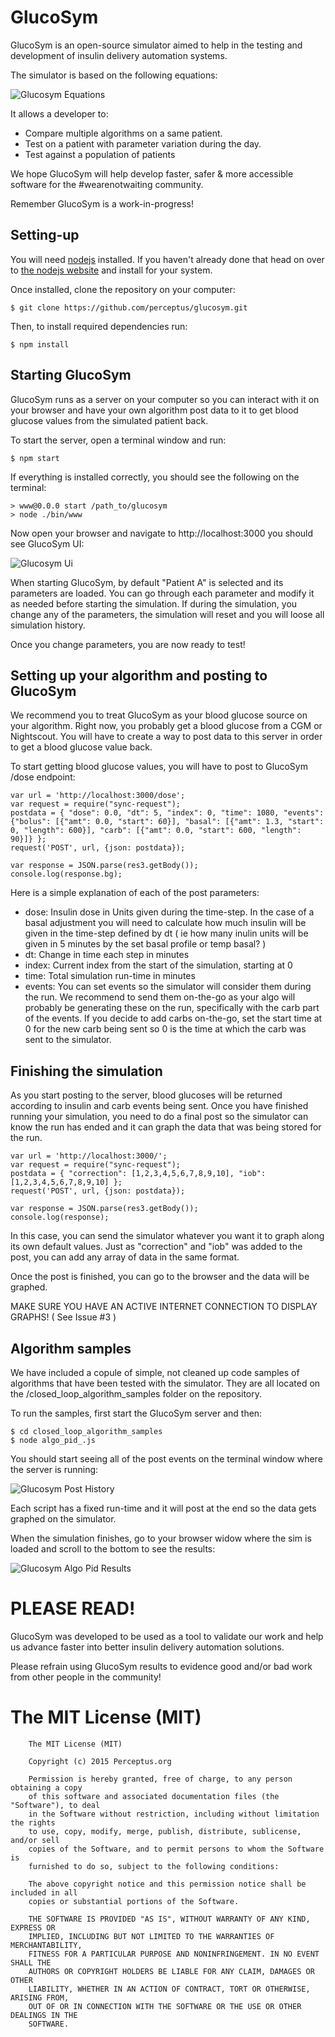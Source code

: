 # GlucoSym

GlucoSym is an open-source simulator aimed to help in the testing and development of insulin delivery automation systems.

The simulator is based on the following equations:

![Glucosym Equations](public/images/glucosym_equations.png)

It allows a developer to:

- Compare multiple algorithms on a same patient.
- Test on a patient with parameter variation during the day.
- Test against a population of patients

We hope GlucoSym will help develop faster, safer & more accessible software for the #wearenotwaiting community.

Remember GlucoSym is a work-in-progress!

## Setting-up

You will need [nodejs](https://nodejs.org) installed. If you haven't already done that head on over to [the nodejs website](https://nodejs.org) and install for your system.

Once installed, clone the repository on your computer:

```
$ git clone https://github.com/perceptus/glucosym.git
```

Then, to install required dependencies run:

```
$ npm install
```

## Starting GlucoSym

GlucoSym runs as a server on your computer so you can interact with it on your browser and have your own algorithm post data to it to get blood glucose values from the simulated patient back.

To start the server, open a terminal window and run:

```
$ npm start
```

If everything is installed correctly, you should see the following on the terminal:

```
> www@0.0.0 start /path_to/glucosym
> node ./bin/www
```

Now open your browser and navigate to http://localhost:3000 you should see GlucoSym UI:

![Glucosym Ui](public/images/glucosym_ui.png)

When starting GlucoSym, by default "Patient A" is selected and its parameters are loaded. You can go through each parameter and modify it as needed before starting the simulation. If during the simulation, you change any of the parameters, the simulation will reset and you will loose all simulation history.

Once you change parameters, you are now ready to test!

## Setting up your algorithm and posting to GlucoSym

We recommend you to treat GlucoSym as your blood glucose source on your algorithm. Right now, you probably get a blood glucose from a CGM or Nightscout. You will have to create a way to post data to this server in order to get a blood glucose value back.

To start getting blood glucose values, you will have to post to GlucoSym /dose endpoint:

```
var url = 'http://localhost:3000/dose';
var request = require("sync-request");
postdata = { "dose": 0.0, "dt": 5, "index": 0, "time": 1080, "events": {"bolus": [{"amt": 0.0, "start": 60}], "basal": [{"amt": 1.3, "start": 0, "length": 600}], "carb": [{"amt": 0.0, "start": 600, "length": 90}]} };
request('POST', url, {json: postdata});

var response = JSON.parse(res3.getBody());
console.log(response.bg);
```

Here is a simple explanation of each of the post parameters:

* dose: Insulin dose in Units given during the time-step. In the case of a basal adjustment you will need to calculate how much insulin will be given in the time-step defined by dt ( ie how many inulin units will be given in 5 minutes by the set basal profile or temp basal? )
* dt: Change in time each step in minutes
* index: Current index from the start of the simulation, starting at 0
* time: Total simulation run-time in minutes
* events: You can set events so the simulator will consider them during the run. We recommend to send them on-the-go as your algo will probably be generating these on the run, specifically with the carb part of the events. If you decide to add carbs on-the-go, set the start time at 0 for the new carb being sent so 0 is the time at which the carb was sent to the simulator.

## Finishing the simulation

As you start posting to the server, blood glucoses will be returned according to insulin and carb events being sent. Once you have finished running your simulation, you need to do a final post so the simulator can know the run has ended and it can graph the data that was being stored for the run.

```
var url = 'http://localhost:3000/';
var request = require("sync-request");
postdata = { "correction": [1,2,3,4,5,6,7,8,9,10], "iob": [1,2,3,4,5,6,7,8,9,10] };
request('POST', url, {json: postdata});

var response = JSON.parse(res3.getBody());
console.log(response);
```

In this case, you can send the simulator whatever you want it to graph along its own default values. Just as "correction" and "iob" was added to the post, you can add any array of data in the same format.

Once the post is finished, you can go to the browser and the data will be graphed.

MAKE SURE YOU HAVE AN ACTIVE INTERNET CONNECTION TO DISPLAY GRAPHS! ( See Issue #3 )

## Algorithm samples

We have included a copule of simple, not cleaned up code samples of algorithms that have been tested with the simulator. They are all located on the /closed_loop_algorithm_samples folder on the repository.

To run the samples, first start the GlucoSym server and then:

```
$ cd closed_loop_algorithm_samples
$ node algo_pid_.js
```

You should start seeing all of the post events on the terminal window where the server is running:

![Glucosym Post History](public/images/glucosym_post_history.png)

Each script has a fixed run-time and it will post at the end so the data gets graphed on the simulator.

When the simulation finishes, go to your browser widow where the sim is loaded and scroll to the bottom to see the results:

![Glucosym Algo Pid Results](public/images/glucosym_algo_pid_results.png)

# PLEASE READ!

GlucoSym was developed to be used as a tool to validate our work and help us advance faster into better insulin delivery automation solutions.

Please refrain using GlucoSym results to evidence good and/or bad work from other people in the community!

# The MIT License (MIT)

		The MIT License (MIT)

		Copyright (c) 2015 Perceptus.org

		Permission is hereby granted, free of charge, to any person obtaining a copy
		of this software and associated documentation files (the "Software"), to deal
		in the Software without restriction, including without limitation the rights
		to use, copy, modify, merge, publish, distribute, sublicense, and/or sell
		copies of the Software, and to permit persons to whom the Software is
		furnished to do so, subject to the following conditions:

		The above copyright notice and this permission notice shall be included in all
		copies or substantial portions of the Software.

		THE SOFTWARE IS PROVIDED "AS IS", WITHOUT WARRANTY OF ANY KIND, EXPRESS OR
		IMPLIED, INCLUDING BUT NOT LIMITED TO THE WARRANTIES OF MERCHANTABILITY,
		FITNESS FOR A PARTICULAR PURPOSE AND NONINFRINGEMENT. IN NO EVENT SHALL THE
		AUTHORS OR COPYRIGHT HOLDERS BE LIABLE FOR ANY CLAIM, DAMAGES OR OTHER
		LIABILITY, WHETHER IN AN ACTION OF CONTRACT, TORT OR OTHERWISE, ARISING FROM,
		OUT OF OR IN CONNECTION WITH THE SOFTWARE OR THE USE OR OTHER DEALINGS IN THE
		SOFTWARE.